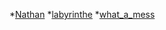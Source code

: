 


*[Nathan](https://seigneurdesfennecs.github.io/Ensaama2-WEBVR/demoVR) 
*[labyrinthe](./labyrinthe.html)
*[what_a_mess](https://seigneurdesfennecs.github.io/Ensaama2-WEBVR-main/what_a_mess_gravity.html)




